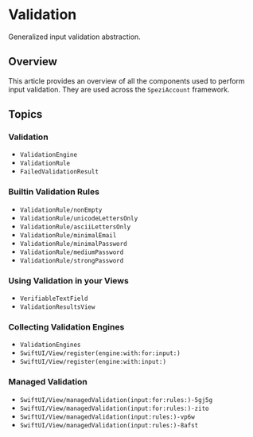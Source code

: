 # Validation

Generalized input validation abstraction.

<!--

This source file is part of the Spezi open-source project

SPDX-FileCopyrightText: 2023 Stanford University and the project authors (see CONTRIBUTORS.md)

SPDX-License-Identifier: MIT

-->

## Overview

This article provides an overview of all the components used to perform input validation.
They are used across the `SpeziAccount` framework.

## Topics

### Validation

- ``ValidationEngine``
- ``ValidationRule``
- ``FailedValidationResult``

### Builtin Validation Rules

- ``ValidationRule/nonEmpty``
- ``ValidationRule/unicodeLettersOnly``
- ``ValidationRule/asciiLettersOnly``
- ``ValidationRule/minimalEmail``
- ``ValidationRule/minimalPassword``
- ``ValidationRule/mediumPassword``
- ``ValidationRule/strongPassword``

### Using Validation in your Views

- ``VerifiableTextField``
- ``ValidationResultsView``

### Collecting Validation Engines

- ``ValidationEngines``
- ``SwiftUI/View/register(engine:with:for:input:)``
- ``SwiftUI/View/register(engine:with:input:)``

### Managed Validation

- ``SwiftUI/View/managedValidation(input:for:rules:)-5gj5g``
- ``SwiftUI/View/managedValidation(input:for:rules:)-zito``
- ``SwiftUI/View/managedValidation(input:rules:)-vp6w``
- ``SwiftUI/View/managedValidation(input:rules:)-8afst``

